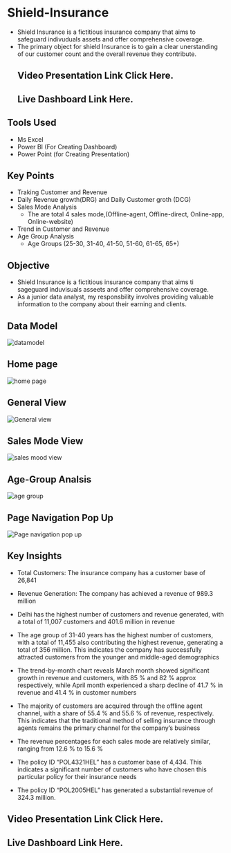 # Shield-Insurance 
* Shield Insurance is a fictitious insurance company that aims to safeguard indivuduals assets and offer comprehensive coverage.
* The primary object for shield Insurance is to gain a clear unerstanding of our customer count and the overall revenue they contribute.
  ## Video Presentation Link Click Here.
  ## Live Dashboard Link Here.

## Tools Used
* Ms Excel 
* Power BI (For Creating Dashboard)
* Power Point (for Creating Presentation)
  
## Key Points 
* Traking Customer and Revenue 
* Daily Revenue growth(DRG) and Daily Customer groth (DCG)
* Sales Mode Analysis 
  - The are total 4 sales mode,(Offline-agent, Offline-direct, Online-app, Online-website)
* Trend in Customer and Revenue
* Age Group Analysis
  - Age Groups (25-30, 31-40, 41-50, 51-60, 61-65, 65+)

## Objective
* Shield Insurance is a fictitious insurance company that aims ti sageguard induvisuals asseets and offer comprehensive coverage.
* As a junior data analyst, my responsbility involves providing valuable information to the company about their earning and clients.
   


## Data Model

![datamodel](https://github.com/Gouhar01/Shield-Insurance/assets/141431067/9043b5e6-c843-48c3-8933-a9c0b5246dcb)

## Home page 

![home page](https://github.com/Gouhar01/Shield-Insurance/assets/141431067/6b23a064-d817-4328-9563-6043fc131f16)


## General View 
![General view](https://github.com/Gouhar01/Shield-Insurance/assets/141431067/aa35f194-600c-4f14-967f-f6b9fdf305dc)

## Sales Mode View
![sales mood view](https://github.com/Gouhar01/Shield-Insurance/assets/141431067/164e01b9-d10a-4aa7-8533-98ae27657752)

## Age-Group Analsis
![age group](https://github.com/Gouhar01/Shield-Insurance/assets/141431067/0b0487e8-6c29-414b-87e3-561510d65aab)

## Page Navigation Pop Up
![Page navigation pop up](https://github.com/Gouhar01/Shield-Insurance/assets/141431067/70f81110-5beb-4597-b505-71f2bac1a1e6)

## Key Insights
* Total Customers: The insurance company has a customer base of 26,841

* Revenue Generation: The company has achieved a revenue of 989.3 million

* Delhi has the highest number of customers and revenue generated, with a total of 11,007 customers and 401.6 million in revenue

* The age group of 31-40 years has the highest number of customers, with a total of 11,455 also contributing the highest revenue, generating a total of 356 million. This indicates the company has successfully attracted customers from the younger and middle-aged demographics

* The trend-by-month chart reveals March month showed significant growth in revenue and customers, with 85 % and 82 % approx respectively, while April month experienced a sharp decline of 41.7 % in revenue and 41.4 % in customer numbers

* The majority of customers are acquired through the offline agent channel, with a share of 55.4 % and 55.6 % of revenue, respectively. This indicates that the traditional method of selling insurance through agents remains the primary channel for the company’s business

* The revenue percentages for each sales mode are relatively similar, ranging from 12.6 % to 15.6 %

* The policy ID “POL4321HEL” has a customer base of 4,434. This indicates a significant number of customers who have chosen this particular policy for their insurance needs

* The policy ID “POL2005HEL” has generated a substantial revenue of 324.3 million.

## Video Presentation Link Click Here.
## Live Dashboard Link Here.


